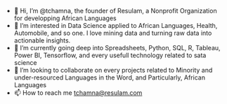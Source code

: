 - 👋 Hi, I’m @tchamna, the founder of Resulam, a Nonprofit Organization for developping African Languages
- 👀 I’m interested in Data Science applied to African Languages, Health, Automobile, and so one. I love mining data and turning raw data into actionable insights.
- 🌱 I’m currently going deep into Spreadsheets, Python, SQL, R, Tableau, Power BI, Tensorflow, and every usefull technology related to sata science
- 💞️ I’m looking to collaborate on every projects related to Minority and under-resourced Languages in the Word, and Particularly, African Languages
- 📫 How to reach me tchamna@resulam.com

<!---
tchamna/tchamna is a ✨ special ✨ repository because its `README.md` (this file) appears on your GitHub profile.
You can click the Preview link to take a look at your changes.
--->
